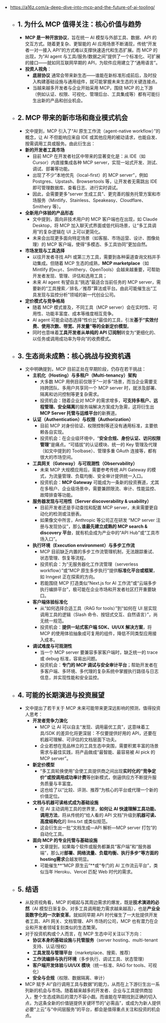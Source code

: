 - https://a16z.com/a-deep-dive-into-mcp-and-the-future-of-ai-tooling/
	- ## 1. 为什么 MCP 值得关注：核心价值与趋势
		- **MCP 是一种开放协议**，旨在统一 AI 模型与外部工具、数据、API 的交互方式。随着更复杂、更智能的 AI 应用场景不断涌现，传统“开发者一对一接入 API”的方式难以支撑快速迭代和生态扩展。而 MCP 的出现，为“AI agent 与工具/服务/数据之间”提供了一个标准化、可扩展的接口——就如同互联网早期的 API，为软件应用建立了“通用语言”。
		- **投资人视角**：
			- **底层协议** 通常会带来新生态——谁能在新标准形成前后，及时投入构建基础设施与通用组件，就可能掌握未来生态的关键连接点。
			- 当越来越多开发者与企业开始采用 MCP，围绕 MCP 的上下游（例如认证、权限、可视化、管理后台、工具集成等）都有可能衍生出新的产品和创业机会。
	- ## 2. MCP 带来的新市场和商业模式机会
		- 文中提到，MCP 引入了“AI 原生工作流（agent-native workflow）”的概念，让 AI 不但能响应来自 IDE 或其他应用的被动请求，也能自发、按需调用工具或服务。由此衍生出：
		- **新的开发者工具市场**
			- 目前 MCP 在开发者社区中带来的显著变化是：从 IDE（如 Cursor）内直接集成各种 MCP server，实现一站式开发、测试、调试、部署等功能。
			- 出现了不少“本地优先（local-first）的 MCP server”，例如 Postgres、Upstash、Browsertools 等，让开发者无需跳出 IDE 即可管理数据库、查看日志、进行实时调试。
			- 因此，会需要更多“server 生成工具”、更完善的服务托管方案和市场服务（Mintlify、Stainless、Speakeasy、Cloudflare、Smithery 等）。
		- **全新用户体验的产品形态**
			- 文中提到，面向非技术用户的 MCP 客户端也在出现，如 Claude Desktop，将 MCP 加入聊天式界面或低代码场景，让“多工具调用”的复杂逻辑在 UI 上可以更简化。
			- 未来会出现更多面向特定场景（如客服、市场运营、设计、图像处理）的 MCP 客户端，使得“多模态、多工具协同”更加自然。
		- **市场发现与工具选择**
			- 以往开发者寻找 API 或第三方工具，需要到各种渠道查询文档并手动集成。但随着 MCP 生态的成熟，**MCP marketplace**（如 Mintlify 的`mcpt`、Smithery、OpenTools）会越来越重要，可帮助开发者发现、管理、评估和选用工具；
			- 未来 AI agent 有望自主“挑选”最适合当前任务的 MCP server，需要新的“工具搜索／排名／推荐”算法或平台。由此可能催生出“工具发现与监控分析”领域的新一代创业公司。
		- **定价模式与竞争格局**
			- 随着 MCP 模式普及，不同工具（MCP server）会在实时性、可用性、功能丰富度、成本等维度相互竞争。
			- AI agent 可能会动态选择“性价比”最佳的工具，引发**基于“实效付费、使用次数、带宽、并发量”等的全新定价模型**。
			- 同时也意味着**工具开发者从单纯的 API 订阅制**转变为“更细化的、以任务或调用成功率为导向”的收费模式。
	- ## 3. 生态尚未成熟：核心挑战与投资机遇
		- 文中明确提到，MCP 目前正处在早期阶段，仍存在若干挑战：
			- **主机化（Hosting）与多租户（Multi-tenancy）架构**
				- 大多数 MCP 用例目前仅限于“一对多”场景，而当企业需要支持跨团队、多用户共享同一个 MCP server 时，就涉及部署、隔离和访问控制等更复杂需求。
				- 投资机会：随着企业对 MCP 的需求增多，**可支持多租户、远程管理、安全隔离**的服务端解决方案成为急需，这将衍生出**MCP Server 托管与运维平台**的新赛道。
			- **认证（Authentication）与权限（Authorization）**
				- 目前 MCP 对身份验证、权限控制等还没有通用标准，主要依赖各自实现。
				- 投资机会：在企业级环境中，“**安全合规、身份认证、访问权限管理**”是痛点。“可插拔”的认证模块、统一的 Key 管理及代理（如文中提到的 Toolbase）、管理多重 OAuth 连接等，都有很大的市场空间。
			- **工具网关（Gateway）与可观测性（Observability）**
				- 未来 MCP 大规模应用后，需要参考传统 API Gateway 的模式，为流量管理、负载均衡、安全审计提供统一入口。
				- 投资机会：**MCP Gateway** 可能成为一条新的投资赛道，尤其在多租户、企业级场景中，需要兼顾限流、审计、性能监控、故障排查等功能。
			- **服务器发现与可用性（Server discoverability & usability）**
				- 目前开发者还是手动查找和配置 MCP server，未来需要更自动化的检测或注册表。
				- 如果像文中所言，Anthropic 等公司正在研发 “MCP server 注册与发现协议”，那么**谁最先建立成熟的 MCP search & discovery 平台**，就有机会成为产业中的“API Hub”或“工具市场入口”。
			- **执行环境（Execution environment）与多步工作流**
				- MCP 目前缺乏内置的多步工作流管理机制，无法跟踪重试、状态管理、恢复等流程。
				- 投资机会：为“无服务器化工作流管理（serverless workflow）”或“MCP 原生多步执行”提供**标准化平台或框架**，如 Inngest 正在探索的方向。
				- 若能围绕 MCP 打造类似“Next.js for AI 工作流”或“云端多步执行编排平台”，极可能在企业市场和开发者社区打开重要缺口。
			- **客户端体验标准化**
				- 从“如何选择合适工具（RAG for tools）”到“如何在 UI 层实现调用工具的逻辑（Slash 命令、按钮式交互、自然语言）”，尚无统一规范。
				- 投资机会：**提供一站式客户端 SDK、UI/UX 解决方案**，将 MCP 的使用体验抽象成可复用的组件，降低不同类型应用接入成本。
			- **调试难度与可观测性**
				- 当一个 MCP server 要兼容多家客户端时，缺乏统一的 trace 或 debug 标准，容易出问题。
				- 投资机会：**专门的 MCP 调试与安全审计平台**；帮助开发者在多客户端、多环境、多代理的复杂系统中掌握执行路径与日志信息，并实现性能和安全监控。
	- ## 4. 可能的长期演进与投资展望
		- 文中提出了若干关于 MCP 未来可能带来更深远影响的预测，值得投资人思考：
			- **开发者竞争力演化**
				- MCP 让 AI 可以自主“发现、调用最优工具”，这意味着工具/SDK 的差异化将更深层：不仅要提供好用的 API，还要在机器可理解、可评估的文档层面下功夫。
				- 企业若想在竞品林立的工具生态中突围，需要积累丰富的场景需求与最佳实践，将产品做成“最智能、最容易被 AI pick 的 MCP server”。
			- **新定价模型**
				- “多工具轮换使用”会使工具提供商之间出现**实时化的“竞争定价”**或**按调用成功率计费**等创新模式，倒逼供应方不断提升服务质量与丰富度。
				- 这也给了以“比较、评测、推荐”为核心的平台或代理一个新的价值定位。
			- **文档与机器可读格式成为基础设施**
				- 在 AI 主动调用工具的世界里，**如何让 AI 快速理解工具功能、调用方法**，将从传统的“给人看的 API 文档”升级到**机器可读、高度结构化**的 llms.txt 或类似规范。
				- 这会衍生出一批“文档生成—API 解析—MCP server 打包”的自动化工具。
			- **面向 MCP 的专业托管与基础设施**
				- 文章提到，如果每个软件或服务都兼具“客户端”和“服务器端”，那么对**部署、网络流量、负载均衡、执行多步”等方面的hosting需求**会越发明显。
				- 可能催生**“MCP 原生云”**或“专门的 AI 工作流云平台”，类似当年 Heroku、Vercel 匹配 Web 时代的需求。
	- ## 5. 结语
		- 从投资视角看，MCP 的崛起与其周边需求的爆发，既是**技术演进的必然**（AI 模型日渐复杂、对多工具调用能力需求越来越高），也是**产业全面数字化的一次新变革**。就如同早期 API 时代催生了一大批提供开发者工具、API 网关、文档管理、API 市场的公司，MCP 也有潜力在企业和开发者领域复刻类似的生态繁荣。
		- 对于投资机构或个人而言，在 MCP 生态中可关注以下方向：
			- **协议本身的基础设施**与**托管服务**（server hosting、multi-tenant 支持、认证/授权）
			- **工具发现与管理平台**（marketplace、搜索、推荐）
			- **工作流编排与执行环境**（多步执行、调试工具、状态管理）
			- **客户端开发体验**与**UI/UX 模块**（统一标准、RAG for tools、可视化）
			- **安全与合规**（权限、数据隔离、审计）
		- MCP 赋予 AI“自行调用工具与数据”的能力，从而在上下游衍生出一系列新的机会与市场。随着越来越多的开发者、企业与工具提供商加入，整个生态成熟后的潜力不容小觑。而谁能在早期找到正确的切入点，为这条全新的价值链提供关键环节的“必需品”，或成为为新人提供必要“上云”与“中间层服务”的平台，都会是值得重点关注和投资的机会点。